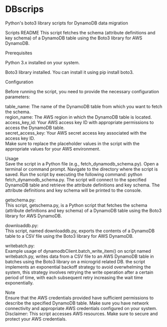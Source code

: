 # DBscrips
Python's boto3 library scripts for DynamoDB data migration

Scripts README
This script fetches the schema (attribute definitions and key schema) of a DynamoDB table using the Boto3 library for AWS DynamoDB.

Prerequisites  

Python 3.x installed on your system.

Boto3 library installed. You can install it using pip install boto3.

Configuration  

Before running the script, you need to provide the necessary configuration parameters:
  
table_name: The name of the DynamoDB table from which you want to fetch the schema.    
region_name: The AWS region in which the DynamoDB table is located.  
access_key_id: Your AWS access key ID with appropriate permissions to access the DynamoDB table.  
secret_access_key: Your AWS secret access key associated with the access key ID.  
Make sure to replace the placeholder values in the script with the appropriate values for your AWS environment.  
  
Usage  
Save the script in a Python file (e.g., fetch_dynamodb_schema.py).
Open a terminal or command prompt.
Navigate to the directory where the script is saved.
Run the script by executing the following command: python fetch_dynamodb_schema.py.
The script will connect to the specified DynamoDB table and retrieve the attribute definitions and key schema.
The attribute definitions and key schema will be printed to the console.

getschema.py:  
This script, getschema.py, is a Python script that fetches the schema (attribute definitions and key schema) of a DynamoDB table using the Boto3 library for AWS DynamoDB.  

downloaddb.py:  
This script, named downloaddb.py, exports the contents of a DynamoDB table to a CSV file using the Boto3 library for AWS DynamoDB.  

writebatch.py:  
Example usage of dynamodbClient.batch_write_item() on script named writebatch.py, writes data from a CSV file to an AWS DynamoDB table in batches using the Boto3 library on a microgrid related DB.  the script implements an exponential backoff strategy to avoid overwhelming the system, this strategy involves retrying the write operation after a certain period of time, with each subsequent retry increasing the wait time exponentially. 

Note  
Ensure that the AWS credentials provided have sufficient permissions to describe the specified DynamoDB table.
Make sure you have network connectivity and appropriate AWS credentials configured on your system.
Disclaimer: This script accesses AWS resources. Make sure to secure and protect your AWS credentials.
